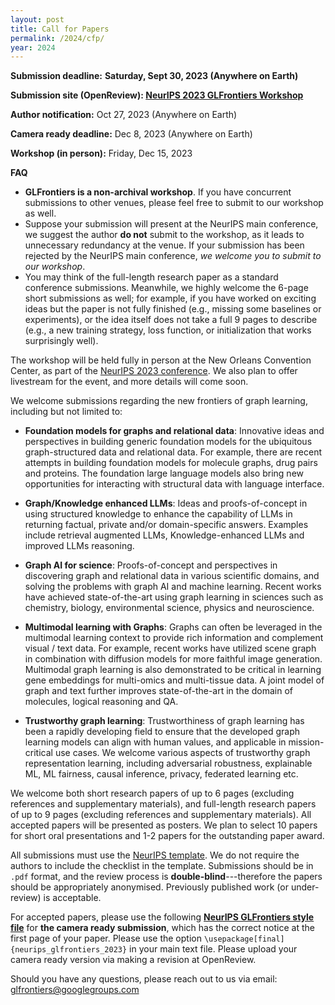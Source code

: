 ```yaml
---
layout: post
title: Call for Papers
permalink: /2024/cfp/
year: 2024
---
```


**Submission deadline:** **Saturday, Sept 30, 2023 (Anywhere on Earth)**<br>

**Submission site (OpenReview): [NeurIPS 2023 GLFrontiers Workshop](https://openreview.net/group?id=NeurIPS.cc/2023/Workshop/GLFrontiers)** <br>

**Author notification:** Oct 27, 2023 (Anywhere on Earth)

**Camera ready deadline:** Dec 8, 2023 (Anywhere on Earth)

**Workshop (in person):** Friday, Dec 15, 2023<br>

<!-- **Updates:** 
- Please use the following <a href="/files/neurips_glfrontiers_2023.sty" style="font-weight: bold;">NeurIPS GLFrontiers style file</a> for **the camera ready submission**, which has the correct notice at the first page of your paper. Please use the option `\usepackage[final]{neurips_glfrontiers_2023}` in your main text file. Please **upload your camera ready version via making a revision at OpenReview**. -->

**FAQ**
- **GLFrontiers is a non-archival workshop**. If you have concurrent submissions to other venues, please feel free to submit to our workshop as well.
- Suppose your submission will present at the NeurIPS main conference, we suggest the author **do not** submit to the workshop, as it leads to unnecessary redundancy at the venue. If your submission has been rejected by the NeurIPS main conference, *we welcome you to submit to our workshop*.
- You may think of the full-length research paper as a standard conference submissions. Meanwhile, we highly welcome the 6-page short submissions as well; for example, if you have worked on exciting ideas but the paper is not fully finished (e.g., missing some baselines or experiments), or the idea itself does not take a full 9 pages to describe (e.g., a new training strategy, loss function, or initialization that works surprisingly well).


The workshop will be held fully in person at the New Orleans Convention Center, as part of the [NeurIPS 2023 conference](https://nips.cc/Conferences/2023).
We also plan to offer livestream for the event, and more details will come soon. 

We welcome submissions regarding the new frontiers of graph learning, including but not limited to:
- **Foundation models for graphs and relational data**: Innovative ideas and perspectives in building generic foundation models for the ubiquitous graph-structured data and relational data. For example, there are recent attempts in building foundation models for molecule graphs, drug pairs and proteins. The foundation large language models also bring new opportunities for interacting with structural data with language interface.

- **Graph/Knowledge enhanced LLMs**: Ideas and proofs-of-concept in using structured knowledge to enhance the capability of LLMs in returning factual, private and/or domain-specific answers. Examples include retrieval augmented LLMs, Knowledge-enhanced LLMs and improved LLMs reasoning.

- **Graph AI for science**: Proofs-of-concept and perspectives in discovering graph and relational data in various scientific domains, and solving the problems with graph AI and machine learning. Recent works have achieved state-of-the-art using graph learning in sciences such as chemistry, biology, environmental science, physics and neuroscience.

- **Multimodal learning with Graphs**: Graphs can often be leveraged in the multimodal learning context to provide rich information and complement visual / text data. For example, recent works have utilized scene graph in combination with diffusion models for more faithful image generation. Multimodal graph learning is also demonstrated to be critical in learning gene embeddings for multi-omics and multi-tissue data. A joint model of graph and text further improves state-of-the-art in the domain of molecules, logical reasoning and QA.

- **Trustworthy graph learning**: Trustworthiness of graph learning has been a rapidly developing field to ensure that the developed graph learning models can align with human values, and applicable in mission-critical use cases. We welcome various aspects of trustworthy graph representation learning, including adversarial robustness, explainable ML, ML fairness, causal inference, privacy, federated learning etc.



We welcome both short research papers of up to 6 pages (excluding references and supplementary materials), and full-length research papers of up to 9 pages (excluding references and supplementary materials). 
All accepted papers will be presented as posters. 
We plan to select 10 papers for short oral presentations and 1-2 papers for the outstanding paper award.


All submissions must use the [NeurIPS template](https://nips.cc/Conferences/2023/PaperInformation/StyleFiles). We do not require the authors to include the checklist in the template. Submissions should be in `.pdf` format, and the review process is **double-blind**---therefore the papers should be appropriately anonymised. Previously published work (or under-review) is acceptable.

For accepted papers, please use the following <a href="/files/neurips_glfrontiers_2023.sty" style="font-weight: bold;">NeurIPS GLFrontiers style file</a> for **the camera ready submission**, which has the correct notice at the first page of your paper. Please use the option `\usepackage[final]{neurips_glfrontiers_2023}` in your main text file. Please upload your camera ready version via making a revision at OpenReview.



Should you have any questions, please reach out to us via email:<br>
[glfrontiers@googlegroups.com](mailto:glfrontiers@googlegroups.com)
